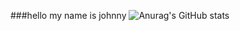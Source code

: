 ###hello my name is johnny
![Anurag's GitHub stats](https://github-readme-stats.vercel.app/api?username=anuraghazra&show_icons=true&theme=radical)
